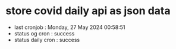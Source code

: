 # store covid daily api as json data

- last cronjob : Monday, 27 May 2024 00:58:51
- status og cron : success
- status daily cron : success
      
      